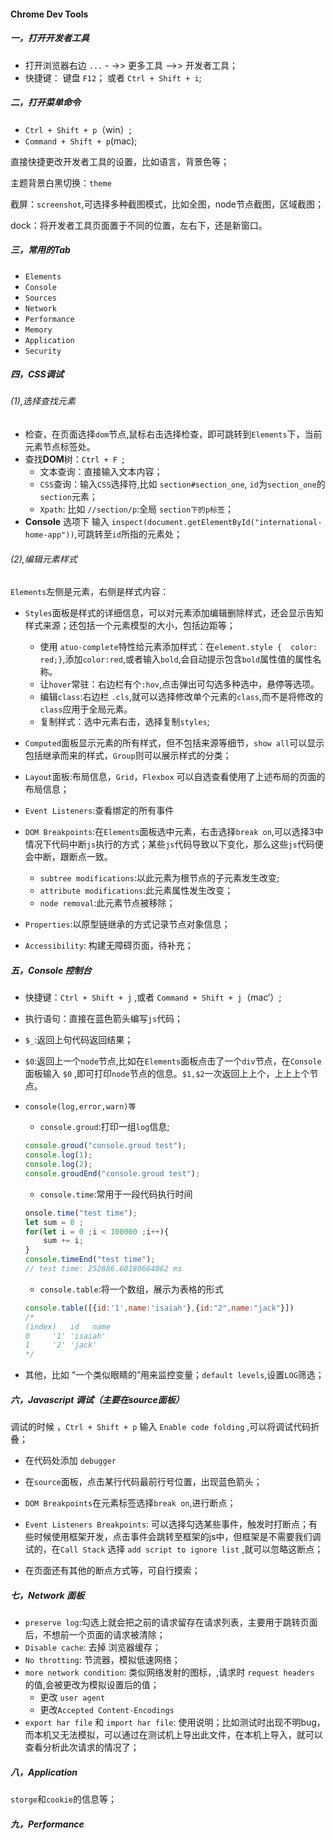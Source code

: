 #### Chrome Dev Tools

##### 一，打开开发者工具

* 打开浏览器右边    `...`  - ->> 更多工具 -->> 开发者工具；
* 快捷键： 键盘 `F12`； 或者 `Ctrl + Shift + i`;

##### 二，打开菜单命令

* `Ctrl + Shift + p`（win）;
* `Command + Shift + p`(mac);

直接快捷更改开发者工具的设置，比如语言，背景色等；

主题背景白黑切换：`theme`

截屏：`screenshot`,可选择多种截图模式，比如全图，node节点截图，区域截图；

dock：将开发者工具页面置于不同的位置，左右下，还是新窗口。

##### 三，常用的Tab

* `Elements`
* `Console`
* `Sources`
* `Network`
* `Performance`
* `Memory`
* `Application`
* `Security`

##### 四，CSS调试

###### (1),选择查找元素

* 检查，在页面选择`dom`节点,鼠标右击选择检查，即可跳转到`Elements`下，当前元素节点标签处。
* 查找**DOM**树：`Ctrl + F `;
  * 文本查询：直接输入文本内容；
  * `CSS`查询：输入`CSS`选择符,比如 `section#section_one`, `id`为`section_one`的`section`元素；
  * `Xpath`: 比如 `//section/p`:全局 `section下的p标签`；
* **Console** 选项下 输入 `inspect(document.getElementById("international-home-app"))`,可跳转至`id`所指的元素处；

######  (2),编辑元素样式

`Elements`左侧是元素，右侧是样式内容：

* `Styles`面板是样式的详细信息，可以对元素添加编辑删除样式，还会显示告知样式来源；还包括一个元素模型的大小，包括边距等；
  * 使用 `atuo-complete`特性给元素添加样式：在`element.style {  color: red;}`,添加`color:red`,或者输入`bold`,会自动提示包含`bold`属性值的属性名称。
  * 让`hover`常驻：右边栏有个`:hov`,点击弹出可勾选多种选中，悬停等选项。
  * 编辑`class`:右边栏 `.cls`,就可以选择修改单个元素的`class`,而不是将修改的`class`应用于全局元素。
  * 复制样式：选中元素右击，选择复制`styles`;

* `Computed`面板显示元素的所有样式，但不包括来源等细节，`show all`可以显示包括继承而来的样式，`Group`则可以展示样式的分类；
* `Layout`面板:布局信息，`Grid`，`Flexbox` 可以自选查看使用了上述布局的页面的布局信息；
* `Event Listeners`:查看绑定的所有事件
* `DOM Breakpoints`:在`Elements`面板选中元素，右击选择`break on`,可以选择3中情况下代码中断`js`执行的方式；某些`js`代码导致以下变化，那么这些`js`代码便会中断，跟断点一致。
  * `subtree modifications`:以此元素为根节点的子元素发生改变;
  * `attribute modifications`:此元素属性发生改变；
  * `node removal`:此元素节点被移除；
* `Properties`:以原型链继承的方式记录节点对象信息；
* `Accessibility`: 构建无障碍页面，待补充；



##### 五，Console 控制台

* 快捷键：`Ctrl + Shift + j` ,或者 `Command + Shift + j`（mac‘）;

* 执行语句：直接在蓝色箭头编写`js`代码；

* `$_`:返回上句代码返回结果；

* `$0`:返回上一个`node`节点,比如在`Elements`面板点击了一个`div`节点，在`Console `面板输入 `$0` ,即可打印`node`节点的信息。`$1,$2`一次返回上上个，上上上个节点。

* `console(log,error,warn)等`

  * `console.groud`:打印一组`log`信息;

  ```javascript
  console.groud("console.groud test");
  console.log(1);
  console.log(2);
  console.groudEnd("console.groud test");
  ```

  * `console.time`:常用于一段代码执行时间

  ```javascript
  onsole.time("test time");
  let sum = 0 ;
  for(let i = 0 ;i < 100000 ;i++){
      sum += i;
  }
  console.timeEnd("test time");
  // test time: 252886.60180664062 ms
  ```

  * `console.table`:将一个数组，展示为表格的形式

  ```javascript
  console.table([{id:'1',name:'isaiah'},{id:"2",name:"jack"}])
  /*
  (index)	id 	 name
  0		'1'	'isaiah'
  1		'2'	'jack'
  */
  ```

* 其他，比如 “一个类似眼睛的”用来监控变量；`default levels`,设置`LOG`筛选；

##### 六，Javascript 调试（主要在source面板）

调试的时候 ，`Ctrl + Shift + p` 输入 `Enable code folding` ,可以将调试代码折叠；

* 在代码处添加 `debugger`
* 在`source`面板，点击某行代码最前行号位置，出现蓝色箭头；

* `DOM Breakpoints`在元素标签选择`break on`,进行断点；
* `Event Listeners Breakpoints`: 可以选择勾选某些事件，触发时打断点；有些时候使用框架开发，点击事件会跳转至框架的js中，但框架是不需要我们调试的，在`Call Stack` 选择 `add script to ignore list` ,就可以忽略这断点；
* 在页面还有其他的断点方式等，可自行摸索；

##### 七，Network 面板

* `preserve log`:勾选上就会把之前的请求留存在请求列表，主要用于跳转页面后，不想前一个页面的请求被清除；
* `Disable cache`: 去掉 浏览器缓存；
* `No throtting`: 节流器，模拟低速网络；
* `more network condition`: 类似网络发射的图标，,请求时 `request headers` 的值,会被更改为模拟设置后的值；
  * 更改 `user agent` 
  * 更改`Accepted Content-Encodings`
* `export har file` 和 `import har file`: 使用说明；比如测试时出现不明bug，而本机又无法模拟，可以通过在测试机上导出此文件，在本机上导入，就可以查看分析此次请求的情况了；

##### 八，Application

`storge`和`cookie`的信息等；



##### 九，Performance











